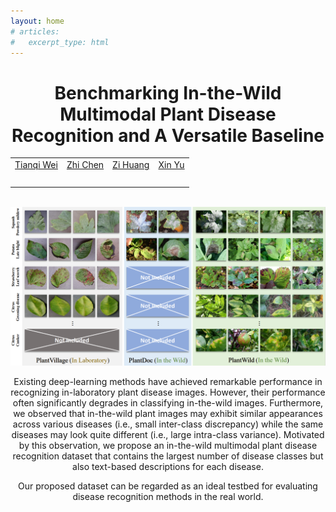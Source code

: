 ```yaml
---
layout: home
# articles:
#   excerpt_type: html
---
```

<center><div class="content">
    <center>
      <h1>Benchmarking In-the-Wild Multimodal Plant Disease Recognition and A Versatile Baseline</h1>
      <table class="authors">
	<tr>
	  <td><a href="https://orcid.org/0009-0005-0134-6438">Tianqi Wei</td>
	  <td><a href="https://orcid.org/0000-0002-9385-144X">Zhi Chen</td>
	  <td><a href="https://orcid.org/0000-0002-9738-4949">Zi Huang</a></td>
	  <td><a href="https://orcid.org/0000-0002-0269-5649">Xin Yu</a></td>
	</tr>
	</tr><tr>
	  <td style="padding-top:20px;"></td>
	</tr>
      </table><br />
<div align="center">
  <img width=800 src="plantwild.jpg"/>
</div>

Existing deep-learning methods have achieved remarkable performance in recognizing in-laboratory plant disease images. However, their performance often significantly degrades in classifying in-the-wild images.
Furthermore, we observed that in-the-wild plant images may exhibit similar appearances across various diseases (i.e., small inter-class discrepancy) while the same diseases may look quite different (i.e., large intra-class variance).
Motivated by this observation, we propose an in-the-wild multimodal plant disease recognition dataset that contains the largest number of disease classes but also text-based descriptions for each disease.

Our proposed dataset can be regarded as an ideal testbed for evaluating disease recognition methods in the real world.
  
  </center>
